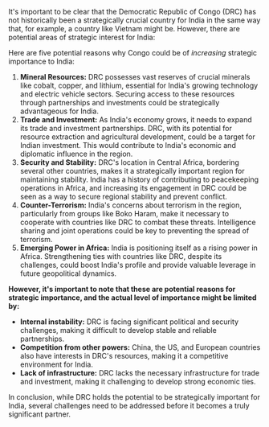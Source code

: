 It's important to be clear that the Democratic Republic of Congo (DRC) has not historically been a strategically crucial country for India in the same way that, for example, a country like Vietnam might be.  However, there are potential areas of strategic interest for India: 

Here are five potential reasons why Congo could be of *increasing* strategic importance to India:

1. **Mineral Resources:** DRC possesses vast reserves of crucial minerals like cobalt, copper, and lithium, essential for India's growing technology and electric vehicle sectors. Securing access to these resources through partnerships and investments could be strategically advantageous for India.
2. **Trade and Investment:** As India's economy grows, it needs to expand its trade and investment partnerships.  DRC, with its potential for resource extraction and agricultural development, could be a target for Indian investment. This would contribute to India's economic and diplomatic influence in the region.
3. **Security and Stability:**  DRC's location in Central Africa, bordering several other countries, makes it a strategically important region for maintaining stability. India has a history of contributing to peacekeeping operations in Africa, and increasing its engagement in DRC could be seen as a way to secure regional stability and prevent conflict.
4. **Counter-Terrorism:** India's concerns about terrorism in the region, particularly from groups like Boko Haram, make it necessary to cooperate with countries like DRC to combat these threats. Intelligence sharing and joint operations could be key to preventing the spread of terrorism.
5. **Emerging Power in Africa:**  India is positioning itself as a rising power in Africa. Strengthening ties with countries like DRC, despite its challenges, could boost India's profile and provide valuable leverage in future geopolitical dynamics.

**However, it's important to note that these are potential reasons for strategic importance, and the actual level of importance might be limited by:**

* **Internal instability:** DRC is facing significant political and security challenges, making it difficult to develop stable and reliable partnerships.
* **Competition from other powers:** China, the US, and European countries also have interests in DRC's resources, making it a competitive environment for India.
* **Lack of infrastructure:** DRC lacks the necessary infrastructure for trade and investment, making it challenging to develop strong economic ties.

In conclusion, while DRC holds the potential to be strategically important for India, several challenges need to be addressed before it becomes a truly significant partner. 

